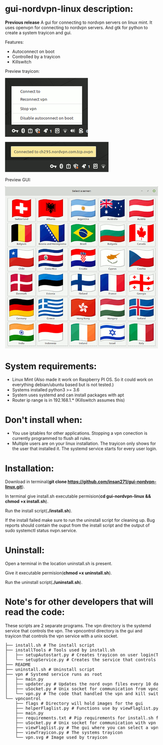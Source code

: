 # gui-nordvpn-linux description:

**Previous release**
A gui for connecting to nordvpn servers on linux mint.
It uses openvpn for connecting to nordvpn servers. And gtk for python to create a system trayicon and gui.

Features:

- Autoconnect on boot
- Controlled by a trayicon
- Killswitch

Preview trayicon:

![tray](https://github.com/insan271/gui-nordvpn-linux/blob/assets/.preview/tray.png)

![tray2](https://github.com/insan271/gui-nordvpn-linux/blob/assets/.preview/tray2.png)

Preview GUI:

![gui](https://github.com/insan271/gui-nordvpn-linux/blob/assets/.preview/gui.png)

# System requirements:

- Linux Mint (Also made it work on Raspberry PI OS. So it could work on everything debian/ubuntu based but is not tested.)
- Systems installed python3 >= 3.6
- System uses systemd and can install packages with apt
- Router ip range is in 192.168.1.\* (Killswitch assumes this)

# Don't install when:

- You use iptables for other applications. Stopping a vpn conection is currently programmed to flush all rules.
- Multiple users are on your linux installation. The trayicon only shows for the user that installed it. The systemd service starts for every user login.

# Installation:

Download in terminal(**git clone https://github.com/insan271/gui-nordvpn-linux.git**).

In terminal give install.sh executable permision(**cd gui-nordvpn-linux && chmod +x install.sh**).

Run the install script(**./install.sh**).

If the install failed make sure to run the uninstall script for cleaning up.
Bug reports should contain the ouput from the install script and the output of sudo systemctl status nvpn.service.

# Uninstall:

Open a terminal in the location uninstall.sh is present.

Give it executable permision(**chmod +x uninstall.sh**).

Run the uninstall script(**./uninstall.sh**).

# Note's for other developers that will read the code:

These scripts are 2 separate programs.
The vpn directory is the systemd service that controls the vpn.
The vpncontrol directory is the gui and trayicon that controls the vpn service with a unix socket.

<pre>
├── install.sh # The install script
├── installTools # Tools used by install.sh
│   ├── setupAutostart.py # Creates trayicon on user login(The gui part. vpncontrol package)
│   └── setupService.py # Creates the service that controls the vpn(vpn package)
├── README
├── uninstall.sh # Uninstall script
├── vpn # Systemd service runs as root 
│   ├── main.py
│   ├── updater.py # Updates the nord ovpn files every 10 days
│   ├── uSocket.py # Unix socket for communication from vpncontrol(gui)
│   └── vpn.py # The code that handled the vpn and kill switch
└── vpncontrol
    ├── flags # Directory will hold images for the gui
    ├── helperFlaglist.py # Functions use by viewFlaglist.py gui. 
    ├── main.py
    ├── requirements.txt # Pip requirements for install.sh for creating a venv
    ├── uSocket.py # Unix socket for communication with vpn service
    ├── viewFlaglist.py # The gui where you can select a vpn server
    ├── viewTrayicon.py # The systems trayicon
    └── vpn.svg # Image used by trayicon

</pre>
